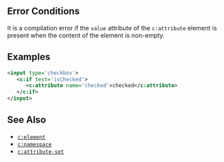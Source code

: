 ## Error Conditions

It is a compilation error if the `value` attribute of the `c:attribute` element is present when the content of the element is non-empty.

## Examples

```xml
<input type='checkbox'>
   <c:if test='isChecked'>
      <c:attribute name='checked'>checked</c:attribute>
   </c:if>
</input>
```

## See Also

- [`c:element`](element.html)
- [`c:namespace`](namespace.html)
- [`c:attribute-set`](attribute-set.html)
